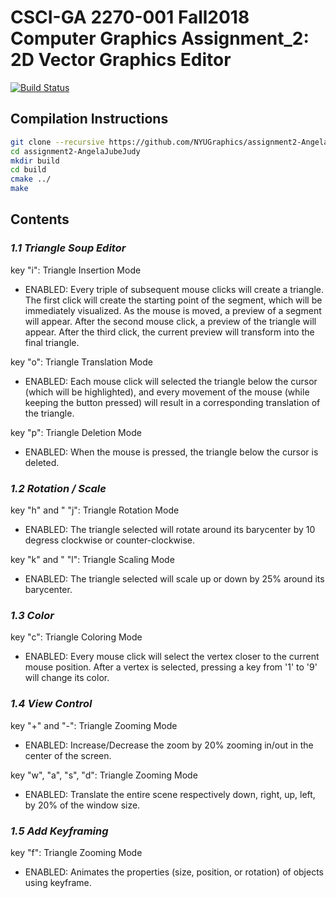 # CSCI-GA 2270-001 Fall2018 Computer Graphics Assignment_2: 2D Vector Graphics Editor

[![Build Status](https://travis-ci.com/NYUGraphics/assignment2-AngelaJubeJudy.svg?token=sppqB6eFKVufzLrtS82k&branch=master)](https://travis-ci.com/NYUGraphics/assignment2-AngelaJubeJudy)

## Compilation Instructions

```bash
git clone --recursive https://github.com/NYUGraphics/assignment2-AngelaJubeJudy
cd assignment2-AngelaJubeJudy
mkdir build
cd build
cmake ../ 
make
```

## Contents
### *1.1 Triangle Soup Editor*

key "i": Triangle Insertion Mode
* ENABLED: Every triple of subsequent mouse clicks will create a triangle. 
The first click will create the starting point of the segment, which will be immediately visualized. 
As the mouse is moved, a preview of a segment will appear. 
After the second mouse click, a preview of the triangle will appear. 
After the third click, the current preview will transform into the final triangle.

key "o": Triangle Translation Mode
* ENABLED: Each mouse click will selected the triangle below the cursor (which will be highlighted), 
and every movement of the mouse (while keeping the button pressed) will result in a corresponding translation of the triangle. 

key "p": Triangle Deletion Mode
*  ENABLED: When the mouse is pressed, the triangle below the cursor is deleted.

### *1.2 Rotation / Scale*

key "h" and " "j": Triangle Rotation Mode
* ENABLED: The triangle selected will rotate around its barycenter by 10 degress clockwise or counter-clockwise. 

key "k" and " "l": Triangle Scaling Mode
* ENABLED: The triangle selected will scale up or down by 25% around its barycenter. 

### *1.3 Color*

key "c": Triangle Coloring Mode
* ENABLED: Every mouse click will select the vertex closer to the current mouse position. 
After a vertex is selected, pressing a key from '1' to '9' will change its color. 
           
### *1.4 View Control*

key "+" and "-": Triangle Zooming Mode
* ENABLED: Increase/Decrease the zoom by 20% zooming in/out in the center of the screen. 

key "w", "a", "s", "d": Triangle Zooming Mode
* ENABLED: Translate the entire scene respectively down, right, up, left, by 20% of the window size.

### *1.5 Add Keyframing*

key "f": Triangle Zooming Mode
* ENABLED: Animates the properties (size, position, or rotation) of objects using keyframe. 
